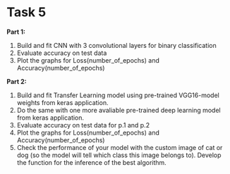 # Task 5

**Part 1:**
1. Build and fit CNN with 3 convolutional layers for binary classification
2. Evaluate accuracy on test data
3. Plot the graphs for Loss(number_of_epochs) and Accuracy(number_of_epochs)

**Part 2:**
1. Build and fit Transfer Learning model using pre-trained VGG16-model weights from keras application.
2. Do the same with one more avaliable pre-trained deep learning model from keras application.
2. Evaluate accuracy on test data for p.1 and p.2
3. Plot the graphs for Loss(number_of_epochs) and Accuracy(number_of_epochs)
4. Check the performance of your model with the custom image of cat or dog (so the model will tell which class this image belongs to). Develop the function for the inference of the best algorithm.
